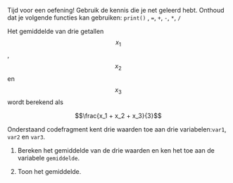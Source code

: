 Tijd voor een oefening! Gebruik de kennis die je net geleerd hebt. Onthoud dat je volgende functies kan gebruiken:
`print()` , `=`, `+`, `-`, `*`, `/`

Het gemiddelde van drie getallen $$x_1$$, $$x_2$$ en $$x_3$$ wordt berekend als

$$\frac{x_1 + x_2 + x_3}{3}$$

Onderstaand codefragment kent drie waarden toe aan drie variabelen:`var1`, `var2` en `var3`.

1. Bereken het gemiddelde van de drie waarden en ken het toe aan de variabele `gemiddelde`. 

2. Toon het gemiddelde. 
